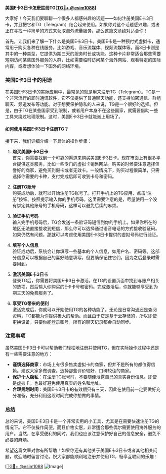 **美国E卡3日卡怎麽註冊TG[[TG💪+ @esim1088](https://t.me/s/esim1088)]**

大家好！今天我们要聊聊一个很多人都感兴趣的话题——如何注册美国E卡3日卡，并且把它和TG（Telegram）结合起来使用。如果你对这个话题感兴趣，或者正在寻找一种简单的方式来获取海外流量服务，那么这篇文章绝对适合你！

首先，让我们来了解一下什么是美国E卡3日卡。美国E卡是一种预付式虚拟卡，通常用于购买各种在线服务，比如游戏、音乐流媒体、视频流媒体等。而3日卡则是其中的一种类型，它提供为期三天的服务时长或功能。这种卡片非常适合那些需要短期访问某些国外服务的人群，比如需要临时访问某个海外网站、观看特定的国际内容，或者想体验一下国外的网络环境。

### 美国E卡3日卡的用途

在美国E卡3日卡的实际应用中，最常见的就是用来注册TG（Telegram）。TG是一个非常流行的即时通讯软件，它不仅提供了普通聊天功能，还支持加密通信、群组聊天、频道发布等功能。对于想要保护隐私的人来说，TG是一个很好的选择。但是，由于TG在某些国家受到限制，或者用户本身不在这些国家，就需要借助一些工具来绕过地理限制。这时，美国E卡3日卡就能派上用场了。

#### 如何使用美国E卡3日卡注册TG？

接下来，我们详细介绍一下具体的操作步骤：

1. **购买美国E卡3日卡**  
   首先，你需要找到一个可靠的渠道来购买美国E卡3日卡。现在市面上有很多平台提供这类服务，比如一些专门的虚拟卡销售网站。购买的时候要注意选择信誉好的商家，避免买到假卡或者无效卡。一般情况下，购买过程很简单，只需选择你需要的卡种，支付完成后即可收到卡号和密码。

2. **注册TG账号**  
   购买成功后，就可以开始注册TG账号了。打开手机上的TG应用，点击“注册”按钮。按照提示输入你的手机号码。这里需要注意的是，尽量使用一个没有绑定其他账号的手机号码，这样可以避免后续的麻烦。

3. **验证手机号码**  
   输入完手机号码后，TG会发送一条验证码短信到你的手机上。如果你所在的地区无法直接接收到短信，那么你可以选择通过语音电话的方式接收验证码。如果仍然有问题，那就可以考虑使用美国E卡3日卡提供的虚拟号码进行验证。

4. **填写个人信息**  
   验证成功后，系统会让你填写一些基本的个人信息，如用户名、密码等。这部分信息可以根据自己的喜好随意填写，但要确保记住它们，因为之后登录时需要用到。

5. **激活美国E卡3日卡**  
   登录TG后，你需要将美国E卡3日卡激活。在TG的设置页面中找到与账户相关的选项，然后输入你购买的E卡卡号和密码。完成激活后，你就能够享受到为期三天的免费服务了。

6. **享受TG带来的便利**  
   激活完成后，你就可以开始使用TG的各种功能了。无论是日常沟通还是查阅资料，TG都能为你提供极大的帮助。而且由于它是基于云存储的，所以即使更换设备，只要你能登录账号，所有的聊天记录都会自动同步。

### 注意事项

虽然美国E卡3日卡可以帮助我们轻松地注册并使用TG，但在实际操作过程中还是有一些需要注意的地方：

- **谨慎选择商家**：市场上有很多售卖虚拟卡的商家，但并不是所有的都值得信赖。建议大家多做调查，选择那些评价较好、口碑较佳的商家。
- **保护个人隐私**：在注册TG账号时，不要随便泄露自己的真实身份信息。即使是虚拟卡，也最好避免使用真实的姓名和地址。
- **合理规划时间**：美国E卡3日卡的有效期只有三天，因此在使用前一定要做好充分准备，充分利用这段时间完成你想做的事情。

### 总结

总的来说，美国E卡3日卡是一个非常实用的小工具，尤其是在需要快速注册TG的情况下。它不仅操作简便，而且价格实惠，非常适合那些偶尔需要使用海外服务的用户。当然，在享受便利的同时，我们也应该注意保护好自己的信息安全，避免不必要的麻烦。

希望这篇文章对你有所帮助！如果你还有其他关于美国E卡3日卡或者其他相关问题，欢迎随时留言讨论。祝大家都能顺利地注册并使用TG，畅享互联网的乐趣！

[[TG💪+ @esim1088](https://t.me/s/esim1088) ![Image](https://i.postimg.cc/4NQfJmqS/Snipaste-2025-05-13-00-14-12.png)]